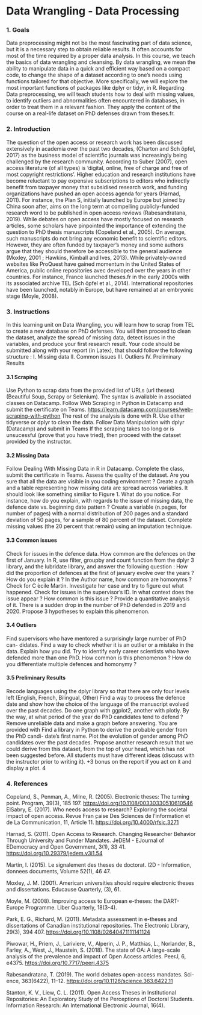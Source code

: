 # Data Wrangling - Data Processing


### 1.  Goals
Data preprocessing might not be the most fascinating part of data science, but it is a necessary step to obtain reliable results. It often accounts for most of the time required by a proper data analysis. In this course, we teach the basics of data wrangling and cleansing. By data wrangling, we mean the ability to manipulate data in a quick and efficient way based on a compact code, to change the shape of a dataset according to one’s needs using functions tailored for that objective. More specifically, we will explore the most important functions of packages like dplyr or tidyr, in R. Regarding Data preprocessing, we will teach students how to deal with missing values, to identify outliers and abnormalities often encountered in databases, in order to treat them in a relevant fashion. They apply the content of the course on a real-life dataset on PhD defenses drawn from theses.fr.
### 2. Introduction
The question of the open access or research work has been discussed extensively in academia over the past two decades, (Charton and Sch ̈opfel, 2017) as the business model of scientific journals was increasingly being challenged by the research community. According to Suber (2007), open access literature (of all types) is ’digital, online, free of charge and free of most copyright restrictions’.
Higher education and research institutions have become reluctant to pay expensive subscriptions to editors who indirectly benefit from taxpayer money that subsidised research work, and funding organizations have pushed an open access agenda for years (Harnad, 2011). For instance, the Plan S, initially launched by Europe but joined by China soon after, aims on the long term at compelling publicly-funded research word to be published in open access reviews (Rabesandratana, 2019). While debates on open access have mostly focused on research articles, some scholars have pinpointed the importance of extending the question to PhD thesis manuscripts (Copeland et al., 2005). On average, such manuscripts do not bring any economic benefit to scientific editors. However, they are often funded by taxpayer’s money and some authors argue that they should therefore be accessible to the general audience (Moxley, 2001 ; Hawkins, Kimball and Ives, 2013).
While privately-owned websites like ProQuest have gained momentum in the United States of America, public online repositories avec developed over the years in other countries. For instance, France launched theses.fr in the early 2000s with its associated archive TEL (Sch ̈opfel et al., 2014). International repositories have been launched, notably in Europe, but have remained at an embryonic stage (Moyle, 2008).

### 3. Instructions
In this learning unit on Data Wrangling, you will learn how to scrap from TEL to create a new database on PhD defenses. You will then proceed to clean the dataset, analyze the spread of missing data, detect issues in the variables, and produce your first research result. Your code should be submitted along with your report (in Latex), that should follow the following structure :
I. Missing data
II. Common issues
III. Outliers
IV. Preliminary Results

#### 3.1 Scraping
Use Python to scrap data from the provided list of URLs (url theses) (Beautiful Soup, Scrapy or Selenium). The syntax is available in associated classes on Datacamp.
Follow Web Scraping in Python in Datacamp and submit the certificate on Teams.
https://learn.datacamp.com/courses/web-scraping-with-python The rest of the analysis is done with R. Use either tidyverse or dplyr to clean the data.
Follow Data Manipulation with dplyr (Datacamp) and submit in Teams
If the scraping takes too long or is unsucessful (prove that you have tried), then proceed with the dataset provided by the instructor.


#### 3.2 Missing Data
Follow Dealing With Missing Data in R in Datacamp. Complete the class, submit the certificate in Teams. Assess the quality of the dataset. Are you sure that all the data are visible in you coding environment ?
Create a graph and a table representing how missing data are spread across variables. It should look like something similiar to Figure 1.
What do you notice. For instance, how do you explain, with regards to the issue of missing data, the defence date vs. beginning date pattern ?
Create a variable (n.pages, for number of pages) with a normal distribution of 200 pages and a standard deviation of 50 pages, for a sample of 80 percent of the dataset. Complete missing values (the 20 percent that remain) using an imputation technique.


#### 3.3 Common issues
Check for issues in the defence data. How common are the defences on the first of January. In R, use filter, groupby and count function from the dplyr
3
library, and the lubridate library, and answer the following question : How did the proportion of defences at the first of january evolve over the years ?
How do you explain it ? In the Author name, how common are homonyms ? Check for C ́ecile Martin. Investigate her case and try to figure out what happened.
Check for issues in the supervisor’s ID. In what context does the issue appear ? How common is this issue ? Provide a quantitative analysis of it.
There is a sudden drop in the number of PhD defended in 2019 and 2020. Propose 3 hypotheses to explain this phenomenon.


#### 3.4 Outliers
Find supervisors who have mentored a surprisingly large number of PhD can- didates. Find a way to check whether it is an outlier or a mistake in the data. Explain how you did.
Try to identify early career scientists who have defended more than one PhD. How common is this phenomenon ? How do you differentiate multiple defences and homonymy ?


#### 3.5 Preliminary Results
Recode languages using the dplyr library so that there are only four levels left (English, French, Bilingual, Other)
Find a way to process the defence date and show how the choice of the language of the manuscript evolved over the past decades. Do one graph with ggplot2, another with plotly.
By the way, at what period of the year do PhD candidates tend to defend ? Remove unreliable data and make a graph before answering.
You are provided with
Find a library in Python to derive the probable gender from the PhD candi- date’s first name. Plot the evolution of gender among PhD candidates over the past decades.
Propose another research result that we could derive from this dataset, from the top of your head, which has not been suggested before. All students must have different ideas (discuss with the instructor prior to writing it). +3 bonus on the report if you act on it and display a plot.
4

### 4. References
Copeland, S., Penman, A., Milne, R. (2005). Electronic theses: The turning point. Program, 39(3), 185 197. https://doi.org/10.1108/00330330510610546
ElSabry, E. (2017). Who needs access to research? Exploring the societal impact of open access. Revue Fran ̧caise Des Sciences de l’information et de La Communication, 11, Article 11. https://doi.org/10.4000/rfsic.3271

Harnad, S. (2011). Open Access to Research. Changing Researcher Behavior Through University and Funder Mandates. JeDEM - EJournal of EDemocracy and Open Government, 3(1), 33 41. https://doi.org/10.29379/jedem.v3i1.54

Martin, I. (2015). Le signalement des theses de doctorat. I2D - Information, donnees documents, Volume 52(1), 46 47.

Moxley, J. M. (2001). American universities should require electronic theses and dissertations. Educause Quarterly, (3), 61.

Moyle, M. (2008). Improving access to European e-theses: the DART- Europe Programme. Liber Quarterly, 18(3-4).

Park, E. G., Richard, M. (2011). Metadata assessment in e-theses and dissertations of Canadian institutional repositories. The Electronic Library, 29(3), 394 407. https://doi.org/10.1108/02640471111141124

Piwowar, H., Priem, J., Lariviere, V., Alperin, J. P., Matthias, L., Norlander, B., Farley, A., West, J., Haustein, S. (2018). The state of OA: A large-scale analysis of the prevalence and impact of Open Access articles. PeerJ, 6, e4375. https://doi.org/10.7717/peerj.4375

Rabesandratana, T. (2019). The world debates open-access mandates. Sci- ence, 363(6422), 11–12. https://doi.org/10.1126/science.363.6422.11

Stanton, K. V., Liew, C. L. (2011). Open Access Theses in Institutional Repositories: An Exploratory Study of the Perceptions of Doctoral Students. Information Research: An International Electronic Journal, 16(4).

